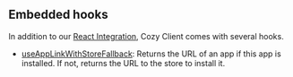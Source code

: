 ## Embedded hooks

In addition to our [React Integration](./react-integration), Cozy Client comes with several hooks.

- [useAppLinkWithStoreFallback](https://github.com/cozy/cozy-client/blob/master/packages/cozy-client/src/hooks/useAppLinkWithStoreFallback.jsx): Returns the URL of an app if this app is installed. If not, returns the URL to the store to install it.
